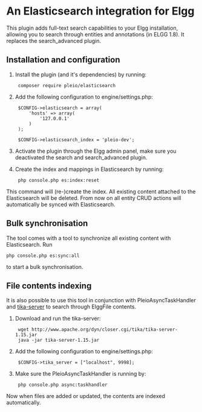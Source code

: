 # An Elasticsearch integration for Elgg
This plugin adds full-text search capabilities to your Elgg installation, allowing you to search through entities and annotations (in ELGG 1.8). It replaces the search_advanced plugin.

## Installation and configuration
1. Install the plugin (and it's dependencies) by running:

        composer require pleio/elasticsearch

2. Add the following configuration to engine/settings.php:

        $CONFIG->elasticsearch = array(
            'hosts' => array(
                '127.0.0.1'
            )
        );

        $CONFIG->elasticsearch_index = 'pleio-dev';

3. Activate the plugin through the Elgg admin panel, make sure you deactivated the search and search_advanced plugin.
4. Create the index and mappings in Elasticsearch by running:

        php console.php es:index:reset

This command will (re-)create the index. All existing content attached to the Elasticsearch will be deleted. From now on all entity CRUD actions will automatically be synced with Elasticsearch.

## Bulk synchronisation
The tool comes with a tool to synchronize all existing content with Elasticsearch. Run

    php console.php es:sync:all

to start a bulk synchronisation.

## File contents indexing
It is also possible to use this tool in conjunction with PleioAsyncTaskHandler and [tika-server](https://tika.apache.org/download.html) to search through ElggFile contents.

1. Download and run the tika-server:

        wget http://www.apache.org/dyn/closer.cgi/tika/tika-server-1.15.jar
        java -jar tika-server-1.15.jar

2. Add the following configuration to engine/settings.php:

        $CONFIG->tika_server = ["localhost", 9998];

3. Make sure the PleioAsyncTaskHandler is running by:

        php console.php async:taskhandler

Now when files are added or updated, the contents are indexed automatically.
